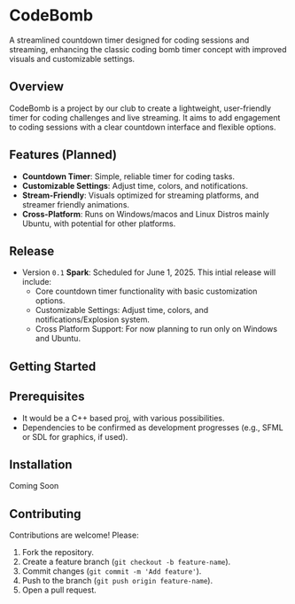# CodeBomb

A streamlined countdown timer designed for coding sessions and streaming, enhancing the classic coding bomb timer concept with improved visuals and customizable settings.

## Overview

CodeBomb is a project by our club to create a lightweight, user-friendly timer for coding challenges and live streaming. It aims to add engagement to coding sessions with a clear countdown interface and flexible options.

## Features (Planned)

- **Countdown Timer**: Simple, reliable timer for coding tasks.
- **Customizable Settings**: Adjust time, colors, and notifications.
- **Stream-Friendly**: Visuals optimized for streaming platforms, and streamer friendly animations.
- **Cross-Platform**: Runs on Windows/macos and Linux Distros mainly Ubuntu, with potential for other platforms.

## Release
- Version `0.1` **Spark**: Scheduled for June 1, 2025. This intial release will include:
  -  Core countdown timer functionality with basic customization options.
  -  Customizable Settings: Adjust time, colors, and notifications/Explosion system.
  -  Cross Platform Support: For now planning to run only on Windows and Ubuntu.

## Getting Started

## Prerequisites
- It would be a C++ based proj, with various possibilities.
- Dependencies to be confirmed as development progresses (e.g., SFML or SDL for graphics, if used).

## Installation
Coming Soon

## Contributing

Contributions are welcome! Please:
1. Fork the repository.
2. Create a feature branch (`git checkout -b feature-name`).
3. Commit changes (`git commit -m 'Add feature'`).
4. Push to the branch (`git push origin feature-name`).
5. Open a pull request.
